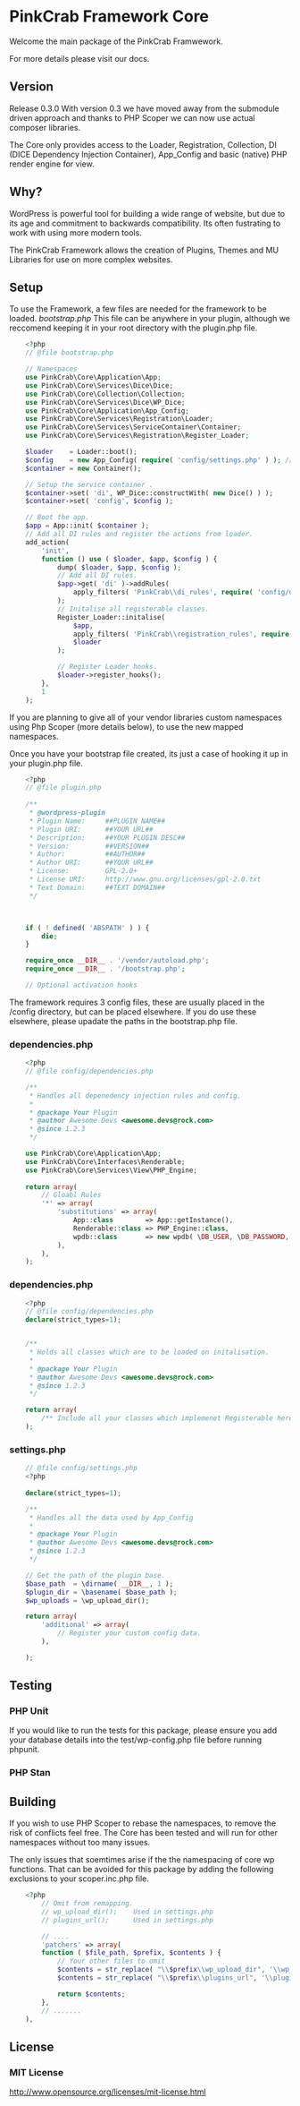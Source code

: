 # PinkCrab Framework Core #

Welcome the main package of the PinkCrab Framwework. 

For more details please visit our docs.


## Version ##
Release 0.3.0
With version 0.3 we have moved away from the submodule driven approach and thanks to PHP Scoper we can now use actual composer libraries.

The Core only provides access to the Loader, Registration, Collection, DI (DICE Dependency Injection Container), App_Config and basic (native) PHP render engine for view.

## Why? ##
WordPress is powerful tool for building a wide range of website, but due to its age and commitment to backwards compatibility. Its often fustrating to work with using more modern tools. 

The PinkCrab Framework allows the creation of Plugins, Themes and MU Libraries for use on more complex websites.

## Setup ##

To use the Framework, a few files are needed for the framework to be loaded.
*bootstrap.php*
This file can be anywhere in your plugin, although we reccomend keeping it in your root directory with the plugin.php file.

````php
    <?php
    // @file bootstrap.php

    // Namespaces
    use PinkCrab\Core\Application\App;
    use PinkCrab\Core\Services\Dice\Dice;
    use PinkCrab\Core\Collection\Collection;
    use PinkCrab\Core\Services\Dice\WP_Dice;
    use PinkCrab\Core\Application\App_Config;
    use PinkCrab\Core\Services\Registration\Loader;
    use PinkCrab\Core\Services\ServiceContainer\Container;
    use PinkCrab\Core\Services\Registration\Register_Loader;

    $loader    = Loader::boot();
    $config    = new App_Config( require( 'config/settings.php' ) ); // Change if using custom path for config.
    $container = new Container();

    // Setup the service container .
    $container->set( 'di', WP_Dice::constructWith( new Dice() ) );
    $container->set( 'config', $config );

    // Boot the app.
    $app = App::init( $container );
    // Add all DI rules and register the actions from loader.
    add_action(
        'init',
        function () use ( $loader, $app, $config ) {
            dump( $loader, $app, $config );
            // Add all DI rules.
            $app->get( 'di' )->addRules(
                apply_filters( 'PinkCrab\\di_rules', require( 'config/dependencies.php' ) ) // Change if using custom path for config.
            );
            // Initalise all registerable classes.
            Register_Loader::initalise(
                $app,
                apply_filters( 'PinkCrab\\registration_rules', require( 'config/registration.php' ) ), // Change if using custom path for config.
                $loader
            );

            // Register Loader hooks.
            $loader->register_hooks();
        },
        1
    );

````
If you are planning to give all of your vendor libraries custom namespaces using Php Scoper (more details below), to use the new mapped namespaces.

Once you have your bootstrap file created, its just a case of hooking it up in your plugin.php file.

````php
    <?php
    // @file plugin.php
    
    /**
     * @wordpress-plugin
     * Plugin Name:     ##PLUGIN NAME##
     * Plugin URI:      ##YOUR URL##
     * Description:     ##YOUR PLUGIN DESC##
     * Version:         ##VERSION##
     * Author:          ##AUTHOR##
     * Author URI:      ##YOUR URL##
     * License:         GPL-2.0+
     * License URI:     http://www.gnu.org/licenses/gpl-2.0.txt
     * Text Domain:     ##TEXT DOMAIN##
     */



    if ( ! defined( 'ABSPATH' ) ) {
        die;
    }

    require_once __DIR__ . '/vendor/autoload.php';
    require_once __DIR__ . '/bootstrap.php';

    // Optional activation hooks
````

The framework requires 3 config files, these are usually placed in the /config directory, but can be placed elsewhere. If you do use these elsewhere, please upadate the paths in the bootstrap.php file.

### dependencies.php ###
````php
    <?php
    // @file config/dependencies.php

    /**
     * Handles all depenedency injection rules and config.
     *
     * @package Your Plugin
     * @author Awesome Devs <awesome.devs@rock.com>
     * @since 1.2.3
     */

    use PinkCrab\Core\Application\App;
    use PinkCrab\Core\Interfaces\Renderable;
    use PinkCrab\Core\Services\View\PHP_Engine;
    
    return array(
        // Gloabl Rules
        '*' => array(
            'substitutions' => array(
                App::class        => App::getInstance(),
                Renderable::class => PHP_Engine::class,
			    wpdb::class       => new wpdb( \DB_USER, \DB_PASSWORD, \DB_NAME, \DB_HOST ),
            ),
        ),
    );
````
### dependencies.php ###
````php
    <?php
    // @file config/dependencies.php
    declare(strict_types=1);


    /**
     * Holds all classes which are to be loaded on initalisation.
     *
     * @package Your Plugin
     * @author Awesome Devs <awesome.devs@rock.com>
     * @since 1.2.3
     */

    return array(
        /** Include all your classes which implemenet Registerable here */
    );
````
### settings.php ###
````php
    // @file config/settings.php
    <?php
    
    declare(strict_types=1);

    /**
     * Handles all the data used by App_Config
     *
     * @package Your Plugin
     * @author Awesome Devs <awesome.devs@rock.com>
     * @since 1.2.3
     */

    // Get the path of the plugin base.
    $base_path  = \dirname( __DIR__, 1 );
    $plugin_dir = \basename( $base_path );
    $wp_uploads = \wp_upload_dir();

    return array(
        'additional' => array(
            // Register your custom config data.
        ),

    );
````

## Testing ##

### PHP Unit ###
If you would like to run the tests for this package, please ensure you add your database details into the test/wp-config.php file before running phpunit.

### PHP Stan ###

## Building ##
If you wish to use PHP Scoper to rebase the namespaces, to remove the risk of conflicts feel free. The Core has been tested and will run for other namespaces without too many issues. 

The only issues that soemtimes arise if the the namespacing of core wp functions. That can be avoided for this package by adding the following exclusions to your scoper.inc.php file.
````php
    <?php
        // Omit from remapping.
        // wp_upload_dir();    Used in settings.php
        // plugins_url();      Used in settings.php

        // ....
    	'patchers' => array(
		function ( $file_path, $prefix, $contents ) {
			// Your other files to omit
            $contents = str_replace( "\\$prefix\\wp_upload_dir", '\\wp_upload_dir', $contents );
			$contents = str_replace( "\\$prefix\\plugins_url", '\\plugins_url', $contents );

            return $contents;
		},
        // .......
	),
````

## License ##

### MIT License ###
http://www.opensource.org/licenses/mit-license.html  

